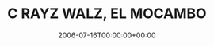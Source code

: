 ---
templateKey: event
guid: 0892ac09-6eab-11ea-99c5-002590d1d1b0
date: 2006-07-16T00:00:00+00:00
eventTime: 'none'
title: C RAYZ WALZ, EL MOCAMBO
artist: C RAYZ WALZ
city: Toronto
venue: EL MOCAMBO
group: LEO37
guests: Soliva Spit Society, Art I Miss
---
